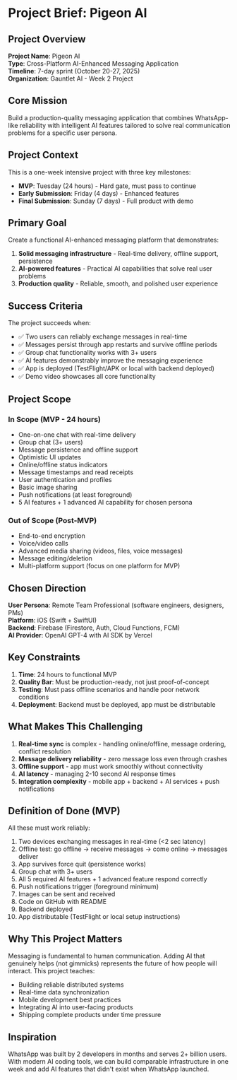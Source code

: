 # Project Brief: Pigeon AI

## Project Overview

**Project Name**: Pigeon AI  
**Type**: Cross-Platform AI-Enhanced Messaging Application  
**Timeline**: 7-day sprint (October 20-27, 2025)  
**Organization**: Gauntlet AI - Week 2 Project  

## Core Mission

Build a production-quality messaging application that combines WhatsApp-like reliability with intelligent AI features tailored to solve real communication problems for a specific user persona.

## Project Context

This is a one-week intensive project with three key milestones:
- **MVP**: Tuesday (24 hours) - Hard gate, must pass to continue
- **Early Submission**: Friday (4 days) - Enhanced features
- **Final Submission**: Sunday (7 days) - Full product with demo

## Primary Goal

Create a functional AI-enhanced messaging platform that demonstrates:
1. **Solid messaging infrastructure** - Real-time delivery, offline support, persistence
2. **AI-powered features** - Practical AI capabilities that solve real user problems
3. **Production quality** - Reliable, smooth, and polished user experience

## Success Criteria

The project succeeds when:
- ✅ Two users can reliably exchange messages in real-time
- ✅ Messages persist through app restarts and survive offline periods
- ✅ Group chat functionality works with 3+ users
- ✅ AI features demonstrably improve the messaging experience
- ✅ App is deployed (TestFlight/APK or local with backend deployed)
- ✅ Demo video showcases all core functionality

## Project Scope

### In Scope (MVP - 24 hours)
- One-on-one chat with real-time delivery
- Group chat (3+ users)
- Message persistence and offline support
- Optimistic UI updates
- Online/offline status indicators
- Message timestamps and read receipts
- User authentication and profiles
- Basic image sharing
- Push notifications (at least foreground)
- 5 AI features + 1 advanced AI capability for chosen persona

### Out of Scope (Post-MVP)
- End-to-end encryption
- Voice/video calls
- Advanced media sharing (videos, files, voice messages)
- Message editing/deletion
- Multi-platform support (focus on one platform for MVP)

## Chosen Direction

**User Persona**: Remote Team Professional (software engineers, designers, PMs)  
**Platform**: iOS (Swift + SwiftUI)  
**Backend**: Firebase (Firestore, Auth, Cloud Functions, FCM)  
**AI Provider**: OpenAI GPT-4 with AI SDK by Vercel  

## Key Constraints

1. **Time**: 24 hours to functional MVP
2. **Quality Bar**: Must be production-ready, not just proof-of-concept
3. **Testing**: Must pass offline scenarios and handle poor network conditions
4. **Deployment**: Backend must be deployed, app must be distributable

## What Makes This Challenging

1. **Real-time sync** is complex - handling online/offline, message ordering, conflict resolution
2. **Message delivery reliability** - zero message loss even through crashes
3. **Offline support** - app must work smoothly without connectivity
4. **AI latency** - managing 2-10 second AI response times
5. **Integration complexity** - mobile app + backend + AI services + push notifications

## Definition of Done (MVP)

All these must work reliably:
1. Two devices exchanging messages in real-time (<2 sec latency)
2. Offline test: go offline → receive messages → come online → messages deliver
3. App survives force quit (persistence works)
4. Group chat with 3+ users
5. All 5 required AI features + 1 advanced feature respond correctly
6. Push notifications trigger (foreground minimum)
7. Images can be sent and received
8. Code on GitHub with README
9. Backend deployed
10. App distributable (TestFlight or local setup instructions)

## Why This Project Matters

Messaging is fundamental to human communication. Adding AI that genuinely helps (not gimmicks) represents the future of how people will interact. This project teaches:
- Building reliable distributed systems
- Real-time data synchronization
- Mobile development best practices
- Integrating AI into user-facing products
- Shipping complete products under time pressure

## Inspiration

WhatsApp was built by 2 developers in months and serves 2+ billion users. With modern AI coding tools, we can build comparable infrastructure in one week and add AI features that didn't exist when WhatsApp launched.


